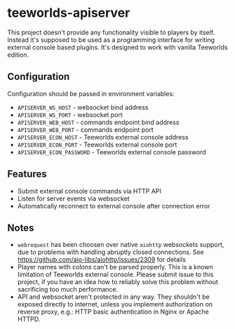 # teeworlds-apiserver

This project doesn't provide any functionality visible to players by itself.
Instead it's supposed to be used as a programming interface for writing external
console based plugins. It's designed to work with vanilla Teeworlds edition.

## Configuration

Configuration should be passed in environment variables:

- `APISERVER_WS_HOST` - websocket bind address
- `APISERVER_WS_PORT` - websocket port
- `APISERVER_WEB_HOST` - commands endpoint bind address
- `APISERVER_WEB_PORT` - commands endpoint port
- `APISERVER_ECON_HOST` - Teeworlds external console address
- `APISERVER_ECON_PORT` - Teeworlds external console port
- `APISERVER_ECON_PASSWORD` - Teeworlds external console password

## Features

- Submit external console commands via HTTP API
- Listen for server events via websocket
- Automatically reconnect to external console after connection error

## Notes

- `webrequest` has been choosen over native `aiohttp` websockets support, due
  to problems with handling abruptly closed connections.
  See https://github.com/aio-libs/aiohttp/issues/2309 for details
- Player names with colons can't be parsed properly. This is a known limitation
  of Teeworlds external console. Please submit issue to this project, if you
  have an idea how to reliably solve this problem without sacrificing too much
  performance.
- API and websocket aren't protected in any way. They shouldn't be exposed
  directly to internet, unless you implement authorization on reverse proxy,
  e.g.: HTTP basic authentication in Nginx or Apache HTTPD.
